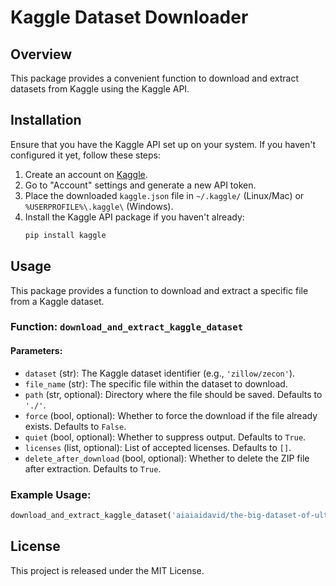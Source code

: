 # Kaggle Dataset Downloader

## Overview
This package provides a convenient function to download and extract datasets from Kaggle using the Kaggle API.

## Installation
Ensure that you have the Kaggle API set up on your system. If you haven't configured it yet, follow these steps:

1. Create an account on [Kaggle](https://www.kaggle.com/).
2. Go to "Account" settings and generate a new API token.
3. Place the downloaded `kaggle.json` file in `~/.kaggle/` (Linux/Mac) or `%USERPROFILE%\.kaggle\` (Windows).
4. Install the Kaggle API package if you haven't already:
   ```sh
   pip install kaggle
   ```

## Usage
This package provides a function to download and extract a specific file from a Kaggle dataset.

### Function: `download_and_extract_kaggle_dataset`

#### Parameters:
- `dataset` (str): The Kaggle dataset identifier (e.g., `'zillow/zecon'`).
- `file_name` (str): The specific file within the dataset to download.
- `path` (str, optional): Directory where the file should be saved. Defaults to `'./'`.
- `force` (bool, optional): Whether to force the download if the file already exists. Defaults to `False`.
- `quiet` (bool, optional): Whether to suppress output. Defaults to `True`.
- `licenses` (list, optional): List of accepted licenses. Defaults to `[]`.
- `delete_after_download` (bool, optional): Whether to delete the ZIP file after extraction. Defaults to `True`.

### Example Usage:
```python
download_and_extract_kaggle_dataset('aiaiaidavid/the-big-dataset-of-ultra-marathon-running','TWO_CENTURIES_OF_UM_RACES.csv')
```

## License
This project is released under the MIT License.

